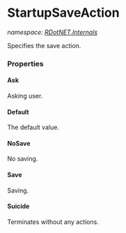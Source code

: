 ﻿# StartupSaveAction
_namespace: [RDotNET.Internals](./index.md)_

Specifies the save action.




### Properties

#### Ask
Asking user.
#### Default
The default value.
#### NoSave
No saving.
#### Save
Saving.
#### Suicide
Terminates without any actions.
